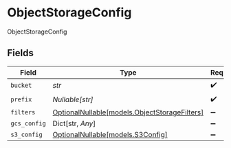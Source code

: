 # ObjectStorageConfig

ObjectStorageConfig


## Fields

| Field                                                                              | Type                                                                               | Required                                                                           | Description                                                                        |
| ---------------------------------------------------------------------------------- | ---------------------------------------------------------------------------------- | ---------------------------------------------------------------------------------- | ---------------------------------------------------------------------------------- |
| `bucket`                                                                           | *str*                                                                              | :heavy_check_mark:                                                                 | N/A                                                                                |
| `prefix`                                                                           | *Nullable[str]*                                                                    | :heavy_check_mark:                                                                 | N/A                                                                                |
| `filters`                                                                          | [OptionalNullable[models.ObjectStorageFilters]](../models/objectstoragefilters.md) | :heavy_minus_sign:                                                                 | N/A                                                                                |
| `gcs_config`                                                                       | Dict[str, *Any*]                                                                   | :heavy_minus_sign:                                                                 | N/A                                                                                |
| `s3_config`                                                                        | [OptionalNullable[models.S3Config]](../models/s3config.md)                         | :heavy_minus_sign:                                                                 | N/A                                                                                |